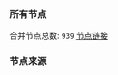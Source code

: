 ### 所有节点
合并节点总数: `939`
[节点链接](https://raw.githubusercontent.com/rzhy1/11/master/sub/sub_merge_base64.txt)

### 节点来源
